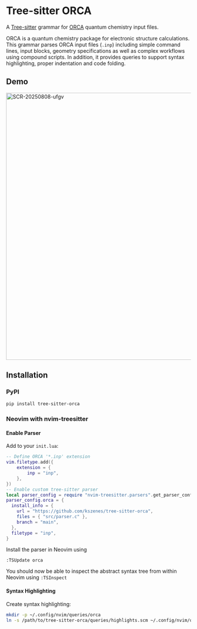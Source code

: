# Tree-sitter ORCA

A [Tree-sitter](https://tree-sitter.github.io/tree-sitter/) grammar for [ORCA](https://www.faccts.de/orca/) quantum chemistry input files.

ORCA is a quantum chemistry package for electronic structure calculations.
This grammar parses ORCA input files (`.inp`) including simple command lines, input blocks, geometry specifications as well as complex workflows using compound scripts.
In addition, it provides queries to support syntax highlighting, proper indentation and code folding.

## Demo

<img width="690" height="729" alt="SCR-20250808-ufgv" src="https://github.com/user-attachments/assets/a4dbca4a-0545-4cb6-bdcb-a1a989b401ac" />

## Installation

### PyPI

```bash
pip install tree-sitter-orca
```

### Neovim with nvim-treesitter

#### Enable Parser

Add to your `init.lua`:

```lua
-- Define ORCA '*.inp' extension
vim.filetype.add({
	extension = {
		inp = "inp",
	},
})
-- Enable custom tree-sitter parser
local parser_config = require "nvim-treesitter.parsers".get_parser_configs()
parser_config.orca = {
  install_info = {
    url = "https://github.com/kszenes/tree-sitter-orca",
    files = { "src/parser.c" },
    branch = "main",
  },
  filetype = "inp",
}
```

Install the parser in Neovim using

```
:TSUpdate orca
```

You should now be able to inspect the abstract syntax tree from within Neovim using `:TSInspect`

#### Syntax Highlighting

Create syntax highlighting:

```bash
mkdir -p ~/.config/nvim/queries/orca
ln -s /path/to/tree-sitter-orca/queries/highlights.scm ~/.config/nvim/queries/orca/highlights.scm
```

